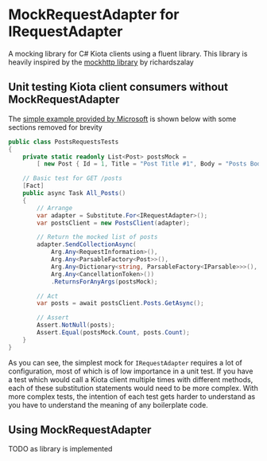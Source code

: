 # MockRequestAdapter for IRequestAdapter
A mocking library for C# Kiota clients using a fluent library. This library is heavily inspired by the [mockhttp library](https://github.com/richardszalay/mockhttp) by richardszalay

## Unit testing Kiota client consumers without MockRequestAdapter
The [simple example provided by Microsoft](https://learn.microsoft.com/en-us/openapi/kiota/testing#kiota-client-unit-testing) is shown below with some sections removed for brevity
```C#
public class PostsRequestsTests
{
    private static readonly List<Post> postsMock =
        [ new Post { Id = 1, Title = "Post Title #1", Body = "Posts Body #1" } ];

    // Basic test for GET /posts
    [Fact]
    public async Task All_Posts()
    {
        // Arrange
        var adapter = Substitute.For<IRequestAdapter>();
        var postsClient = new PostsClient(adapter);

        // Return the mocked list of posts
        adapter.SendCollectionAsync(
            Arg.Any<RequestInformation>(),
            Arg.Any<ParsableFactory<Post>>(),
            Arg.Any<Dictionary<string, ParsableFactory<IParsable>>>(),
            Arg.Any<CancellationToken>())
            .ReturnsForAnyArgs(postsMock);

        // Act
        var posts = await postsClient.Posts.GetAsync();

        // Assert
        Assert.NotNull(posts);
        Assert.Equal(postsMock.Count, posts.Count);
    }
}
```

As you can see, the simplest mock for `IRequestAdapter` requires a lot of configuration, most of which is of low importance in a unit test.
If you have a test which would call a Kiota client multiple times with different methods, each of these substitution statements would need to be more complex.
With more complex tests, the intention of each test gets harder to understand as you have to understand the meaning of any boilerplate code.

## Using MockRequestAdapter
TODO as library is implemented
